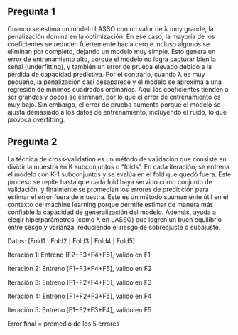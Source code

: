 ## Pregunta 1
Cuando se estima un modelo LASSO con un valor de λ muy grande, la penalización domina en la optimización. En ese caso, la mayoría de los coeficientes se reducen fuertemente hacia cero e incluso algunos se eliminan por completo, dejando un modelo muy simple. Esto genera un error de entrenamiento alto, porque el modelo no logra capturar bien la señal (underfitting), y también un error de prueba elevado debido a la pérdida de capacidad predictiva. 
Por el contrario, cuando λ es muy pequeño, la penalización casi desaparece y el modelo se aproxima a una regresión de mínimos cuadrados ordinarios. Aquí los coeficientes tienden a ser grandes y pocos se eliminan, por lo que el error de entrenamiento es muy bajo. Sin embargo, el error de prueba aumenta porque el modelo se ajusta demasiado a los datos de entrenamiento, incluyendo el ruido, lo que provoca overfitting. 

## Pregunta 2
La técnica de cross-validation es un método de validación que consiste en dividir la muestra en K subconjuntos o “folds”. En cada iteración, se entrena el modelo con K-1 subconjuntos y se evalúa en el fold que quedó fuera. Este proceso se repite hasta que cada fold haya servido como conjunto de validación, y finalmente se promedian los errores de predicción para estimar el error fuera de muestra. Este es un método suumamente útil en el contexto del machine learning porque permite estimar de manera más confiable la capacidad de generalización del modelo. Además, ayuda a elegir hiperparámetros (como λ en LASSO) que logren un buen equilibrio entre sesgo y varianza, reduciendo el riesgo de sobreajuste o subajuste. 

Datos: [Fold1 | Fold2 | Fold3 | Fold4 | Fold5]

Iteración 1: Entreno [F2+F3+F4+F5], valido en F1

Iteración 2: Entreno [F1+F3+F4+F5], valido en F2

Iteración 3: Entreno [F1+F2+F4+F5], valido en F3

Iteración 4: Entreno [F1+F2+F3+F5], valido en F4

Iteración 5: Entreno [F1+F2+F3+F4], valido en F5


Error final = promedio de los 5 errores
